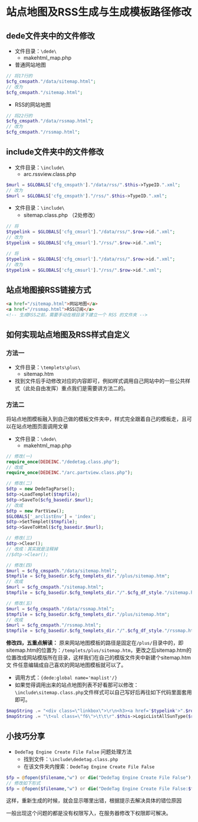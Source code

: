 # 站点地图及RSS生成与生成模板路径修改

## dede文件夹中的文件修改
- 文件目录：`\dede\`
    - makehtml_map.php
- 普通网站地图
``` php
// 将17行的
$cfg_cmspath."/data/sitemap.html";
// 改为
$cfg_cmspath."/sitemap.html";
```
- RSS的网站地图
``` php
// 将22行的
$cfg_cmspath."/data/rssmap.html";
// 改为
$cfg_cmspath."/rssmap.html";
```
## include文件夹中的文件修改
- 文件目录：`\include\`
    - arc.rssview.class.php
``` php
$murl = $GLOBALS['cfg_cmspath']."/data/rss/".$this->TypeID.".xml";
// 改为
$murl = $GLOBALS['cfg_cmspath']."/rss/".$this->TypeID.".xml";
```
- 文件目录：`\include\`
    - sitemap.class.php （2处修改）
``` php
// 将
$typelink = $GLOBALS['cfg_cmsurl']."/data/rss/".$row->id.".xml";
// 改为
$typelink = $GLOBALS['cfg_cmsurl']."/rss/".$row->id.".xml";
```
``` php
// 将
$typelink = $GLOBALS['cfg_cmsurl']."/data/rss/".$row->id.".xml";
// 改为
$typelink = $GLOBALS['cfg_cmsurl']."/rss/".$row->id.".xml";
```
## 站点地图接RSS链接方式
``` html
<a href="/sitemap.html">网站地图</a>
<a href="/rssmap.html">RSS订阅</a>
<!-- 生成RSS之前，需要手动在根目录下建立一个 RSS 的文件夹 -->
```
## 如何实现站点地图及RSS样式自定义
### 方法一
- 文件目录：`\templets\plus\`
    - sitemap.htm
- 找到文件后手动修改对应的内容即可，例如样式调用自己网站中的一些公共样式（此处自由发挥）重点我们是需要讲方法二的。
### 方法二
将站点地图模板融入到自己做的模板文件夹中，样式完全跟着自己的模板走，且可以在站点地图页面调用文章
- 文件目录：`\dede\`
    - makehtml_map.php
``` php
// 修改(一)
require_once(DEDEINC."/dedetag.class.php");
// 改成
require_once(DEDEINC."/arc.partview.class.php");

// 修改(二)
$dtp = new DedeTagParse();
$dtp->LoadTemplet($tmpfile);
$dtp->SaveTo($cfg_basedir.$murl);
// 改成
$dtp = new PartView();
$GLOBALS['_arclistEnv'] = 'index';
$dtp->SetTemplet($tmpfile);
$dtp->SaveToHtml($cfg_basedir.$murl);

// 修改(三)
$dtp->Clear();
// 改成：其实就是注释掉
//$dtp->Clear();

// 修改(四)
$murl = $cfg_cmspath."/data/sitemap.html";
$tmpfile = $cfg_basedir.$cfg_templets_dir."/plus/sitemap.htm";
// 改成
$murl = $cfg_cmspath."/sitemap.html";
$tmpfile = $cfg_basedir.$cfg_templets_dir."/".$cfg_df_style."/sitemap.htm";

// 修改(五)
$murl = $cfg_cmspath."/data/rssmap.html";
$tmpfile = $cfg_basedir.$cfg_templets_dir."/plus/sitemap.htm";
// 改成
$murl = $cfg_cmspath."/rssmap.html";
$tmpfile = $cfg_basedir.$cfg_templets_dir."/".$cfg_df_style."/rssmap.htm";
```
**修改四，五重点解读：**
原来网站地图模板的路径是固定在`/plus/`目录中的，即sitemap.htm的位置为：`/templets/plus/sitemap.htm`，更改之后sitemap.htm的位置改成网站模版所在目录，这样我们在自己的模版文件夹中新建个sitemap.htm文 件任意编辑成自己喜欢的网站地图模板就可以了。
- 调用方式：`{dede:global name='maplist'/}`
- 如果觉得调用出来的站点地图列表不好看那可以修改：`\include\sitemap.class.php`文件样式可以自己写好后再往如下代码里面套用即可。
``` php
$mapString .= "<div class=\"linkbox\">\r\n<h3><a href='$typelink'>".$row->typename."</a></h3>";
$mapString .= "\t<ul class=\"f6\">\t\t\r".$this->LogicListAllSunType($row->id,$maptype)."\t\n</ul></div>\r\n";
```
## 小技巧分享
- `DedeTag Engine Create File False` 问题处理方法
    - 找到文件：`\include\dedetag.class.php`
    - 在该文件夹内搜索：`DedeTag Engine Create File False`
``` php
$fp = @fopen($filename,"w") or die("DedeTag Engine Create File False");
// 修改如下形式
$fp = @fopen($filename,"w") or die("DedeTag Engine Create File False:$filename");
```
这样，重新生成的时候，就会显示哪里出错，根据提示去解决具体的错位原因

一般出现这个问题的都是没有权限写入，在服务器修改下权限即可解决。